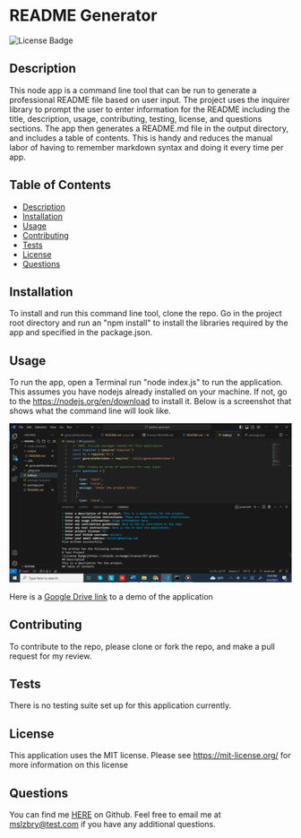 # README Generator

![License Badge](https://shields.io/badge/license-MIT-green)

## Description

This node app is a command line tool that can be run to generate a professional README file based on user input. The project uses the inquirer library to prompt the user to enter information for the README including the title, description, usage, contributing, testing, license, and questions sections. The app then generates a README.md file in the output directory, and includes a table of contents. This is handy and reduces the manual labor of having to remember markdown syntax and doing it every time per app.

## Table of Contents

- [Description](#description)
- [Installation](#installation)
- [Usage](#usage)
- [Contributing](#contributing)
- [Tests](#tests)
- [License](#license)
- [Questions](#questions)

## Installation

To install and run this command line tool, clone the repo. Go in the project root directory and run an "npm install" to install the libraries required by the app and specified in the package.json.

## Usage

To run the app, open a Terminal run "node index.js" to run the application. This assumes you have nodejs already installed on your machine. If not, go to the https://nodejs.org/en/download to install it. Below is a screenshot that shows what the command line will look like.

![Screenshot of command line](readme-screenshot.png)

Here is a [Google Drive link](https://drive.google.com/file/d/1D6gqg_TeAQ2qnLkMOuVLluRmhwL66K2p/view?usp=sharing) to a demo of the application

## Contributing

To contribute to the repo, please clone or fork the repo, and make a pull request for my review.

## Tests

There is no testing suite set up for this application currently.

## License

This application uses the MIT license. Please see
https://mit-license.org/ for more information on this license

## Questions

You can find me [HERE](https://github.com/mslzbry) on Github.
Feel free to email me at mslzbry@test.com if you have any additional questions.
